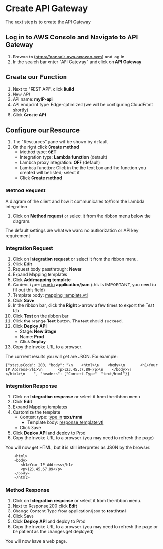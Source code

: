 # Create API Gateway
The next step is to create the API Gateway

## Log in to AWS Console and Navigate to API Gateway
1. Browse to (https://console.aws.amazon.com) and log in
2. In the search bar enter "API Gateway" and click on **API Gateway**

## Create our Function
1. Next to "REST API", click **Build**
2. New API
3. API name: **myIP-api**
4. API endpoint type: Edge-optimized (we will be configuring CloudFront shortly)
5. Click **Create API**

## Configure our Resource
1. The "Resources" pane will be shown by default
2. On the right click **Create method**
    - Method type: **GET**
    - Integration type: **Lambda function** (default)
    - Lambda proxy integration: **OFF** (default)
    - Lambda function: Click in the the text box and the function you created will be listed; select it
    - Click **Create method**
### Method Request
A diagram of the client and how it communicates to/from the Lambda integration.
1. Click on **Method request** or select it from the ribbon menu below the diagram.

The default settings are what we want: no authorization or API key requirement

### Integration Request
1. Click on **Integration request** or select it from the ribbon menu.
2. Click **Edit**
  1. Request body passthrough: **Never**
  2. Expand Mapping templates
  3. Click **Add mapping template**
  4. Content type: <u>type in</u> **application/json** (this is IMPORTANT, you need to fill out this field)
  5. Template body: [mapping_template.vtl](mapping_template.vtl)
3. Click **Save**
4. In the ribbon bar, click the **Right >** arrow a few times to export the *Test* tab
5. Click **Test** on the ribbon bar
6. Click the orange **Test** button. The test should succeed.
7. Click **Deploy API**
    - Stage: **New Stage**
    - Name: **Prod**
    - Click **Deploy**
8. Copy the Invoke URL to a browser.

The currrent results you will get are JSON. For example:
~~~
{"statusCode": 200, "body": "\n    <html>\n    <body>\n       <h1>Your IP Address</h1>\n       <p>123.45.67.89</p>\n    </body>\n    </html>\n    ", "headers": {"Content-Type": "text/html"}}
~~~

### Integration Response
1. Click on **Integration response** or select it from the ribbon menu.
2. Click **Edit**
3. Expand Mapping templates
4. Customize the template
    - Content type: <u>type in</u> **text/html**
	  - Template body: [response_template.vtl](response_template.vtl)
    - Click Save
5. Click **Deploy API** and deploy to Prod
6. Copy the Invoke URL to a browser. (you may need to refresh the page)

You will now get HTML, but it is still interpreted as JSON by the browser.

~~~
    <html>
    <body>
       <h1>Your IP Address</h1>
       <p>123.45.67.89</p>
    </body>
    </html>
~~~

### Method Response
1. Click on **Integration response** or select it from the ribbon menu.
2. Next to Response 200 click **Edit**
3. Change Content-Type from application/json to **text/html**
4. Click Save
5. Click **Deploy API** and deploy to Prod
6. Copy the Invoke URL to a browser. (you may need to refresh the page or be patient as the changes get deployed)

You will now have a web page.

